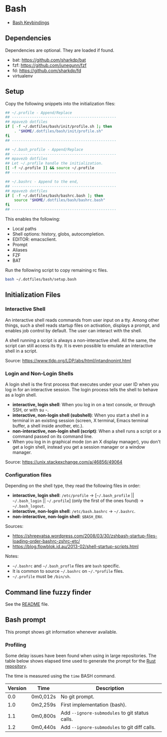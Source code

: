 # Bash

- [Bash Keybindings](./keybindings.md)

## Dependencies

Dependencies are optional. They are loaded if found.

- bat: https://github.com/sharkdp/bat
- fzf: https://github.com/junegunn/fzf
- fd: https://github.com/sharkdp/fd
- virtualenv

## Setup

Copy the following snippets into the initialization files:
```bash
## ~/.profile - Append/Replace
## -----------------------------------------------
## mpavezb dotfiles
if [ -f ~/.dotfiles/bash/init/profile.sh ]; then
    . "$HOME/.dotfiles/bash/init/profile.sh"
fi
## -----------------------------------------------

## ~/.bash_profile - Append/Replace
## -----------------------------------------------
## mpavezb dotfiles
## Let ~/.profile handle the initialization.
[[ -f ~/.profile ]] && source ~/.profile
## -----------------------------------------------

## ~/.bashrc - Append to the end,
## -----------------------------------------------
## mpavezb dotfiles
if [ -f ~/.dotfiles/bash/bashrc.bash ]; then
    source "$HOME/.dotfiles/bash/bashrc.bash"
fi
## -----------------------------------------------
```

This enables the following:
- Local paths
- Shell options: history, globs, autocompletion.
- EDITOR: emacsclient.
- Prompt
- Aliases
- FZF
- BAT

Run the following script to copy remaining rc files.
```bash
bash ~/.dotfiles/bash/setup.bash
```

## Initialization Files

### Interactive Shell

An interactive shell reads commands from user input on a tty. Among other things, such a shell reads startup files on activation, displays a prompt, and enables job control by default. The user can interact with the shell.

A shell running a script is always a non-interactive shell. All the same, the script can still access its tty. It is even possible to emulate an interactive shell in a script.

Source: https://www.tldp.org/LDP/abs/html/intandnonint.html

### Login and Non-Login Shells

A login shell is the first process that executes under your user ID when you log in for an interactive session. The login process tells the shell to behave as a login shell.

- **interactive, login shell**: When you log in on a text console, or through SSH, or with su -.
- **interactive, non-login shell (subshell)**: When you start a shell in a terminal in an existing session (screen, X terminal, Emacs terminal buffer, a shell inside another, etc.).
- **non-interactive, non-login shell (script)**: When a shell runs a script or a command passed on its command line.
- When you log in in graphical mode (on an X display manager), you don't get a login shell, instead you get a session manager or a window manager.

Source: https://unix.stackexchange.com/a/46856/49064

### Configuration files

Depending on the shell type, they read the following files in order:

- **interactive, login shell**: `/etc/profile` -> [`~/.bash_profile` || `~/.bash_login` || `~/.profile`] (only the first of the ones found) -> `~/.bash_logout`.
- **interactive, non-login shell**: `/etc/bash.bashrc` -> `~/.bashrc`.
- **non-interactive, non-login shell**: `$BASH_ENV`.

Sources:
- https://shreevatsa.wordpress.com/2008/03/30/zshbash-startup-files-loading-order-bashrc-zshrc-etc/
- https://blog.flowblok.id.au/2013-02/shell-startup-scripts.html

Notes:
- `~/.bashrc` and `~/.bash_profle` files are `bash` specific.
- It is common to source `~/.bashrc` on `~/.*profile` files.
- `~/.profile` must be `/bin/sh`.


## Command line fuzzy finder

See the [README](fzf/README.md) file.

## Bash prompt

This prompt shows git information whenever available.

### Profiling

Some delay issues have been found when using in large repositories. The table below shows elapsed time used to generate the prompt for the [Rust repository](https://github.com/rust-lang/rust).

The time is measured using the `time` BASH command.

| Version | Time     | Description                                    |
| ------- | -------- | ---------------------------------------------- |
| 0.0     | 0m0,012s | No git prompt.                                 |
| 1.0     | 0m2,259s | First implementation (bash).                   |
| 1.1     | 0m0,800s | Add `--ignore-submodules` to git status calls. |
| 1.2     | 0m0,440s | Add `--ignore-submodules` to git diff calls.   |
